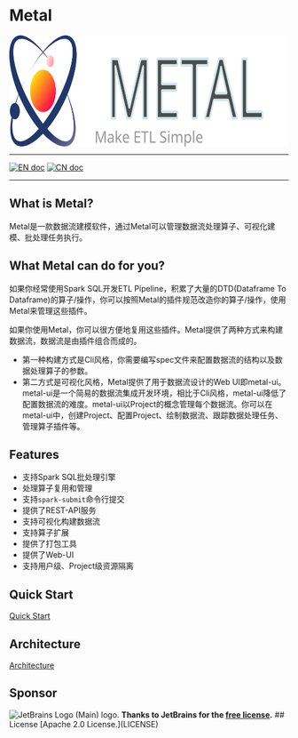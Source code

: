 # Metal

<img src="/metal-ui/public/images/metal_brand.svg" alt="metal logo" height="200px" align="center" />

---

[![EN doc](https://img.shields.io/badge/document-English-blue.svg)](README.md) [![CN doc](https://img.shields.io/badge/document-Chinese-yellow.svg)](README_cn.md)

---
## What is Metal?

Metal是一款数据流建模软件，通过Metal可以管理数据流处理算子、可视化建模、批处理任务执行。


## What Metal can do for you?

如果你经常使用Spark SQL开发ETL Pipeline，积累了大量的DTD(Dataframe To Dataframe)的算子/操作，你可以按照Metal的插件规范改造你的算子/操作，使用Metal来管理这些插件。

如果你使用Metal，你可以很方便地复用这些插件。Metal提供了两种方式来构建数据流，数据流是由插件组合而成的。

- 第一种构建方式是Cli风格，你需要编写spec文件来配置数据流的结构以及数据处理算子的参数。
- 第二方式是可视化风格，Metal提供了用于数据流设计的Web UI即metal-ui。metal-ui是一个简易的数据流集成开发环境，相比于Cli风格，metal-ui降低了配置数据流的难度。metal-ui以Project的概念管理每个数据流。你可以在metal-ui中，创建Project、配置Project、绘制数据流、跟踪数据处理任务、管理算子插件等。

## Features
- 支持Spark SQL批处理引擎
- 处理算子复用和管理
- 支持`spark-submit`命令行提交
- 提供了REST-API服务
- 支持可视化构建数据流
- 支持算子扩展
- 提供了打包工具
- 提供了Web-UI
- 支持用户级、Project级资源隔离

## Quick Start
[Quick Start](/doc/Quick_Start_cn.md)

## Architecture
[Architecture](/doc/Architecture_cn.md)

## Sponsor
<img src="https://resources.jetbrains.com/storage/products/company/brand/logos/jb_beam.svg" alt="JetBrains Logo (Main) logo.">
<strong>Thanks to JetBrains for the <a target="_blank" href="https://jb.gg/OpenSourceSupport">free license</a>.</strong>
## License
[Apache 2.0 License.](LICENSE)
